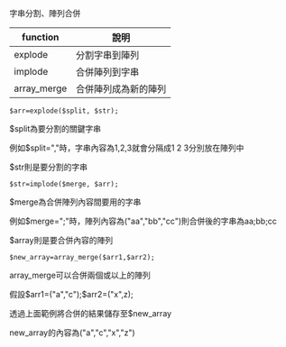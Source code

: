 字串分割、陣列合併

|function      |說明                    |
|--------------|------------------------|
|explode       |分割字串到陣列          |
|implode       |合併陣列到字串          |
|array_merge   |合併陣列成為新的陣列    |

```
$arr=explode($split, $str);
```
$split為要分割的關鍵字串

例如$split=","時，字串內容為1,2,3就會分隔成1 2 3分別放在陣列中

$str則是要分割的字串


```
$str=implode($merge, $arr);
```
$merge為合併陣列內容間要用的字串

例如$merge=";"時，陣列內容為("aa","bb","cc")則合併後的字串為aa;bb;cc

$array則是要合併內容的陣列


```
$new_array=array_merge($arr1,$arr2);
```
array_merge可以合併兩個或以上的陣列

假設$arr1=("a","c");$arr2=("x",z);

透過上面範例將合併的結果儲存至$new_array

new_array的內容為("a","c","x","z")